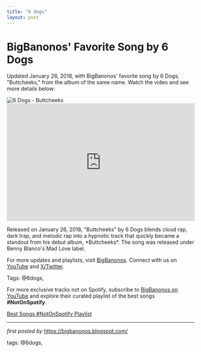 ```yaml
---
title: "6 dogs"
layout: post
---
```

<!-- Post Title -->
<h1 >BigBanonos' Favorite Song by 6 Dogs</h1> <!-- Introductory Text -->
<p >Updated January 26, 2018, with BigBanonos' favorite song by 6 Dogs, "Buttcheeks," from the album of the same name. Watch the video and see more details below:</p> <!-- Featured Image -->
<div > <img src="https://i1.sndcdn.com/artworks-bSUs8bv8XGpm-0-t500x500.jpg" alt="6 Dogs - Buttcheeks" />
</div> <!-- YouTube Video Embed -->
<div > <iframe width="100%" height="315" src="https://www.youtube.com/embed/IkQvssxj3x8" title="6 Dogs - Buttcheeks (Official Music Video)" frameborder="0" allow="accelerometer; autoplay; clipboard-write; encrypted-media; gyroscope; picture-in-picture; web-share" referrerpolicy="strict-origin-when-cross-origin" allowfullscreen></iframe>
</div> <!-- Song Information -->
<div > <p>Released on January 26, 2018, "Buttcheeks" by 6 Dogs blends cloud rap, dark trap, and melodic rap into a hypnotic track that quickly became a standout from his debut album, *Buttcheeks*. The song was released under Benny Blanco's Mad Love label.</p>
</div> <!-- Footer Links -->
<div > <p>For more updates and playlists, visit <a href="https://bigbanonos.blogspot.com/" target="_blank">BigBanonos</a>. Connect with us on <a href="https://www.youtube.com/@BigBanonos" target="_blank">YouTube</a> and <a href="https://x.com/bigbanonos" target="_blank">X/Twitter</a>.</p>
</div> <!-- Tags -->
<p >Tags: @6dogs,</p>


<!--Subscribe and Playlist Links-->
<div>
    <p>For more exclusive tracks not on Spotify, subscribe to <a href="https://www.youtube.com/@BigBanonos" target="_blank">BigBanonos on YouTube</a> and explore their curated playlist of the best songs <strong>#NotOnSpotify</strong>.</p>
    <p><a href="https://www.youtube.com/playlist?list=PLtuNtuTatqI0kFahUCbtbfenC_ET5O_tr" target="_blank">Best Songs #NotOnSpotify Playlist<br /></a></p></div>

<hr />

<p><em>first posted by</em> <a href="https://bigbanonos.blogspot.com/" rel="noopener" target="_new">https://bigbanonos.blogspot.com/</a></p>

<p>tags: @6dogs,</p>
